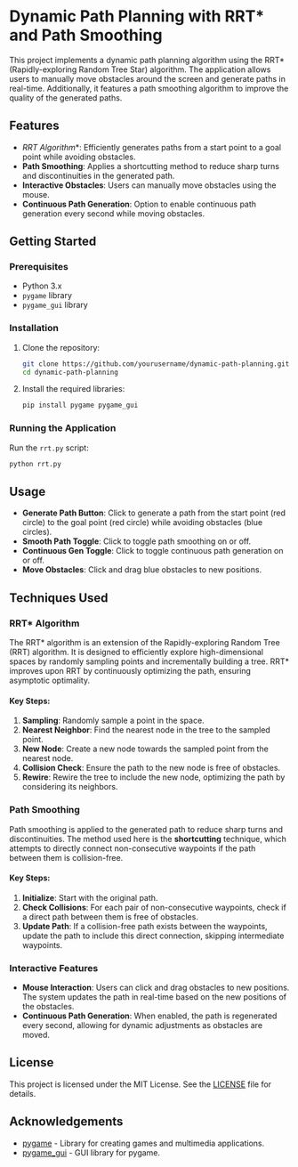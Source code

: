 # Dynamic Path Planning with RRT* and Path Smoothing

This project implements a dynamic path planning algorithm using the RRT* (Rapidly-exploring Random Tree Star) algorithm. The application allows users to manually move obstacles around the screen and generate paths in real-time. Additionally, it features a path smoothing algorithm to improve the quality of the generated paths.

## Features

- **RRT* Algorithm**: Efficiently generates paths from a start point to a goal point while avoiding obstacles.
- **Path Smoothing**: Applies a shortcutting method to reduce sharp turns and discontinuities in the generated path.
- **Interactive Obstacles**: Users can manually move obstacles using the mouse.
- **Continuous Path Generation**: Option to enable continuous path generation every second while moving obstacles.

## Getting Started

### Prerequisites

- Python 3.x
- `pygame` library
- `pygame_gui` library

### Installation

1. Clone the repository:
    ```sh
    git clone https://github.com/yourusername/dynamic-path-planning.git
    cd dynamic-path-planning
    ```

2. Install the required libraries:
    ```sh
    pip install pygame pygame_gui
    ```

### Running the Application

Run the `rrt.py` script:
```sh
python rrt.py
```

## Usage

- **Generate Path Button**: Click to generate a path from the start point (red circle) to the goal point (red circle) while avoiding obstacles (blue circles).
- **Smooth Path Toggle**: Click to toggle path smoothing on or off.
- **Continuous Gen Toggle**: Click to toggle continuous path generation on or off.
- **Move Obstacles**: Click and drag blue obstacles to new positions.

## Techniques Used

### RRT* Algorithm

The RRT* algorithm is an extension of the Rapidly-exploring Random Tree (RRT) algorithm. It is designed to efficiently explore high-dimensional spaces by randomly sampling points and incrementally building a tree. RRT* improves upon RRT by continuously optimizing the path, ensuring asymptotic optimality.

#### Key Steps:
1. **Sampling**: Randomly sample a point in the space.
2. **Nearest Neighbor**: Find the nearest node in the tree to the sampled point.
3. **New Node**: Create a new node towards the sampled point from the nearest node.
4. **Collision Check**: Ensure the path to the new node is free of obstacles.
5. **Rewire**: Rewire the tree to include the new node, optimizing the path by considering its neighbors.

### Path Smoothing

Path smoothing is applied to the generated path to reduce sharp turns and discontinuities. The method used here is the **shortcutting** technique, which attempts to directly connect non-consecutive waypoints if the path between them is collision-free.

#### Key Steps:
1. **Initialize**: Start with the original path.
2. **Check Collisions**: For each pair of non-consecutive waypoints, check if a direct path between them is free of obstacles.
3. **Update Path**: If a collision-free path exists between the waypoints, update the path to include this direct connection, skipping intermediate waypoints.

### Interactive Features

- **Mouse Interaction**: Users can click and drag obstacles to new positions. The system updates the path in real-time based on the new positions of the obstacles.
- **Continuous Path Generation**: When enabled, the path is regenerated every second, allowing for dynamic adjustments as obstacles are moved.

## License

This project is licensed under the MIT License. See the [LICENSE](LICENSE) file for details.

## Acknowledgements

- [pygame](https://www.pygame.org/) - Library for creating games and multimedia applications.
- [pygame_gui](https://pygame-gui.readthedocs.io/) - GUI library for pygame.
